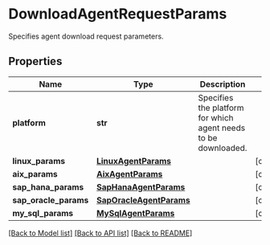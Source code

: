 # DownloadAgentRequestParams

Specifies agent download request parameters.

## Properties
Name | Type | Description | Notes
------------ | ------------- | ------------- | -------------
**platform** | **str** | Specifies the platform for which agent needs to be downloaded. | 
**linux_params** | [**LinuxAgentParams**](LinuxAgentParams.md) |  | [optional] 
**aix_params** | [**AixAgentParams**](AixAgentParams.md) |  | [optional] 
**sap_hana_params** | [**SapHanaAgentParams**](SapHanaAgentParams.md) |  | [optional] 
**sap_oracle_params** | [**SapOracleAgentParams**](SapOracleAgentParams.md) |  | [optional] 
**my_sql_params** | [**MySqlAgentParams**](MySqlAgentParams.md) |  | [optional] 

[[Back to Model list]](../README.md#documentation-for-models) [[Back to API list]](../README.md#documentation-for-api-endpoints) [[Back to README]](../README.md)


